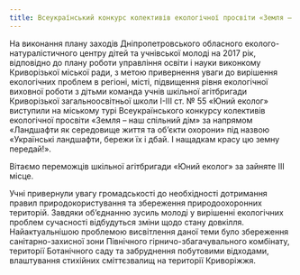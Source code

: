 ```yaml
---
title: Всеукраїнський конкурс колективів екологічної просвіти «Земля – наш спільний дім»
---
```


На виконання плану заходів Дніпропетровського обласного еколого-натуралістичного центру дітей та учнівської молоді на 2017 рік, відповідно до плану роботи управління освіти і науки виконкому Криворізької міської ради, з метою привернення уваги до вирішення екологічних проблем в регіоні, місті, підвищення рівня екологічної виховної роботи з дітьми команда учнів шкільної агітбригади Криворізької загальноосвітньої школи І-ІІІ ст. № 55 «Юний еколог» виступили на міському турі Всеукраїнського конкурсу колективів екологічної просвіти «Земля – наш спільний дім» за напрямом «Ландшафти як середовище життя та об’єкти охорони» під назвою «Українські ландшафти, бережи їх і дбай. І нащадкам красу цю земну передай!».

Вітаємо переможців шкільної агітбригади «Юний еколог» за зайняте ІІІ місце.

Учні привернули увагу громадськості до необхідності дотримання правил природокористування та збереження природоохоронних територій. Завдяки об’єднанню зусиль молоді у вирішенні екологічних проблем сучасності відбудуться зміни щодо стану довкілля. Найактуальнішою проблемою висвітлення даної теми було збереження санітарно-захисної зони Північного гірничо-збагачувального комбінату, території Ботанічного саду та забруднення побутовими відходами, влаштування стихійних сміттєзвалищ на території Криворіжжя.

<slideshow id="_/72157680813238086" />

<youtube id="_8w_7stUpiQ" />
